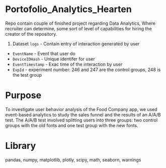 # Portofolio_Analytics_Hearten
Repo contain couple of finished project regarding Data Analytics, Where recruiter can determine, some sort of level of capabilities for hiring the creator of the repository. 

1. Dataset `logs` - Contain entry of interaction generated by user
- `EventName` - Event that user do
- `DeviceIDHash` - Unique identifer for user
- `EventTimestamp` - Exac time of the interaction by user
- `ExpId` - experiment number: 246 and 247 are the control groups, 248 is the test group

# Purpose

To investigate user behavior analysis of the Food Company app, we used event-based analytics to study the sales funnel and the results of an A/A/B test. The A/A/B test involved splitting users into three groups: two control groups with the old fonts and one test group with the new fonts.

# Library

pandas, numpy, matplotlib, plotly, scipy, math, seaborn, warnings

